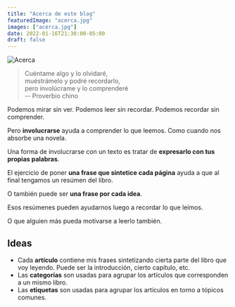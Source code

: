 ```yaml
---
title: "Acerca de este blog"
featuredImage: "acerca.jpg"
images: ["acerca.jpg"]
date: 2022-01-16T21:30:00-05:00
draft: false
---
```

![Acerca](acerca.jpg)
> Cuéntame algo y lo olvidaré,\
> muéstrámelo y podré recordarlo,\
> pero involúcrame y lo comprenderé\
> -- Proverbio chino

Podemos mirar sin ver. Podemos leer sin recordar. Podemos recordar sin comprender.

Pero **involucrarse** ayuda a comprender lo que leemos. Como cuando nos absorbe una novela.

Una forma de involucrarse con un texto es tratar de **expresarlo con tus propias palabras**.

El ejercicio de poner **una frase que sintetice cada página** ayuda a que al final tengamos un resúmen del libro.

O también puede ser **una frase por cada idea**.

Esos resúmenes pueden ayudarnos luego a recordar lo que leímos.

O que alguien más pueda motivarse a leerlo también.

## Ideas
- Cada **artículo** contiene mis frases sintetizando cierta parte del libro que voy leyendo. Puede ser la introducción, cierto capítulo, etc.
- Las **categorías** son usadas para agrupar los artículos que corresponden a un mismo libro.
- Las **etiquetas** son usadas para agrupar los artículos en torno a tópicos comunes.